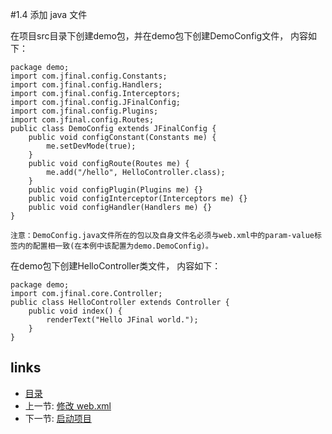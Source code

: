 #1.4 添加 java 文件

在项目src目录下创建demo包，并在demo包下创建DemoConfig文件， 内容如下：

    package demo;
	import com.jfinal.config.Constants;
	import com.jfinal.config.Handlers;
	import com.jfinal.config.Interceptors;
	import com.jfinal.config.JFinalConfig;
	import com.jfinal.config.Plugins;
	import com.jfinal.config.Routes;
	public class DemoConfig extends JFinalConfig {
		public void configConstant(Constants me) {
			me.setDevMode(true);
		}
		public void configRoute(Routes me) {
			me.add("/hello", HelloController.class);
		}
		public void configPlugin(Plugins me) {}
		public void configInterceptor(Interceptors me) {}
		public void configHandler(Handlers me) {}
	}
	
	注意：DemoConfig.java文件所在的包以及自身文件名必须与web.xml中的param-value标签内的配置相一致(在本例中该配置为demo.DemoConfig)。
在demo包下创建HelloController类文件， 内容如下：

	package demo;
	import com.jfinal.core.Controller;
	public class HelloController extends Controller {
		public void index() {
			renderText("Hello JFinal world.");
		}
	}

## links
   * [目录](<preface.md>)
   * 上一节: [修改 web.xml](<1.3.md>)
   * 下一节: [启动项目](<1.5.md>)

